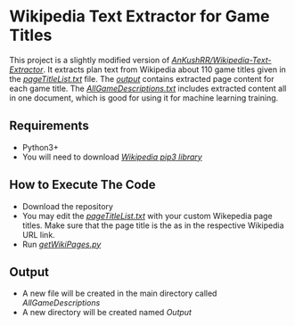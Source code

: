 # Wikipedia Text Extractor for Game Titles
This project is a slightly modified version of [*AnKushRR/Wikipedia-Text-Extractor*](https://github.com/AnkushRR/Wikipedia-Text-Extractor).
It extracts plan text from Wikipedia about 110 game titles given in the [*pageTitleList.txt*](https://github.com/anyaosborne/Wikipedia-Text-Extractor-Games/blob/main/pageTitleList.txt) file. The [*output*](https://github.com/anyaosborne/Wikipedia-Text-Extractor-Games/tree/main/output) contains extracted page content for each game title. The [*AllGameDescriptions.txt*](https://github.com/anyaosborne/Wikipedia-Text-Extractor-Games/blob/main/AllGameDescriptions.txt) includes extracted content all in one document, which is good for using it for machine learning training.

## Requirements
* Python3+
* You will need to download [*Wikipedia pip3 library*](https://pypi.org/project/wikipedia/)

## How to Execute The Code
* Download the repository
* You may edit the [*pageTitleList.txt*](https://github.com/anyaosborne/Wikipedia-Text-Extractor-Games/blob/main/pageTitleList.txt) with your custom Wikepedia page titles. Make sure that the page title is the as in the respective Wikipedia URL link.
* Run [*getWikiPages.py*](https://github.com/anyaosborne/Wikipedia-Text-Extractor-Games/blob/main/getWikiPages.py)

## Output
* A new file will be created in the main directory called *AllGameDescriptions*
* A new directory will be created named *Output*
